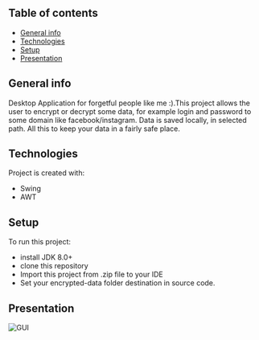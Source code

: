 ## Table of contents
* [General info](#general-info)
* [Technologies](#technologies)
* [Setup](#setup)
* [Presentation](#Presentation)

## General info
Desktop Application for forgetful people like me :).This project allows the user to encrypt or decrypt some data, for example login and password to some domain like facebook/instagram. Data is saved locally, in selected path. All this to keep your data in a fairly safe place.
	
## Technologies
Project is created with:
* Swing
* AWT
	
## Setup
To run this project:
 * install JDK 8.0+
 * clone this repository
 * Import this project from .zip file to your IDE
 * Set your encrypted-data folder destination in source code.
 
## Presentation

![GUI](../master/Screens/screen.png)


